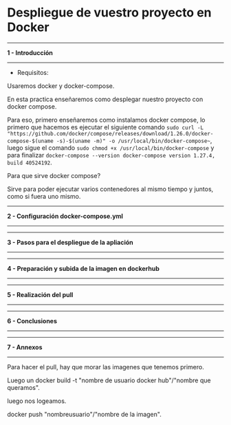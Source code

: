 # Despliegue de vuestro proyecto en Docker

___
**1 - Introducción**
___
- Requisitos:

Usaremos docker y docker-compose.

En esta practica enseñaremos como desplegar nuestro proyecto con docker compose.

Para eso, primero enseñaremos como instalamos docker compose, lo primero que hacemos es ejecutar el siguiente comando `sudo curl -L "https://github.com/docker/compose/releases/download/1.26.0/docker-compose-$(uname -s)-$(uname -m)" -o /usr/local/bin/docker-compose~`, luego sigue el comando `sudo chmod +x /usr/local/bin/docker-compose` y para finalizar `docker-compose --version
docker-compose version 1.27.4, build 40524192`.

Para que sirve docker compose?

Sirve para poder ejecutar varios contenedores al mismo tiempo y juntos, como si fuera uno mismo.
___
**2 - Configuración docker-compose.yml**
___

___
**3 - Pasos para el despliegue de la apliación**
___

___
**4 - Preparación y subida de la imagen en dockerhub**
___

___
**5 - Realización del pull**
___

___
**6 - Conclusiones**
___

___
**7 - Annexos**
___

Para hacer el pull, hay que morar las imagenes que tenemos primero.

Luego un docker build -t "nombre de usuario docker hub"/"nombre que queramos".

luego nos logeamos.

docker push "nombreusuario"/"nombre de la imagen".
